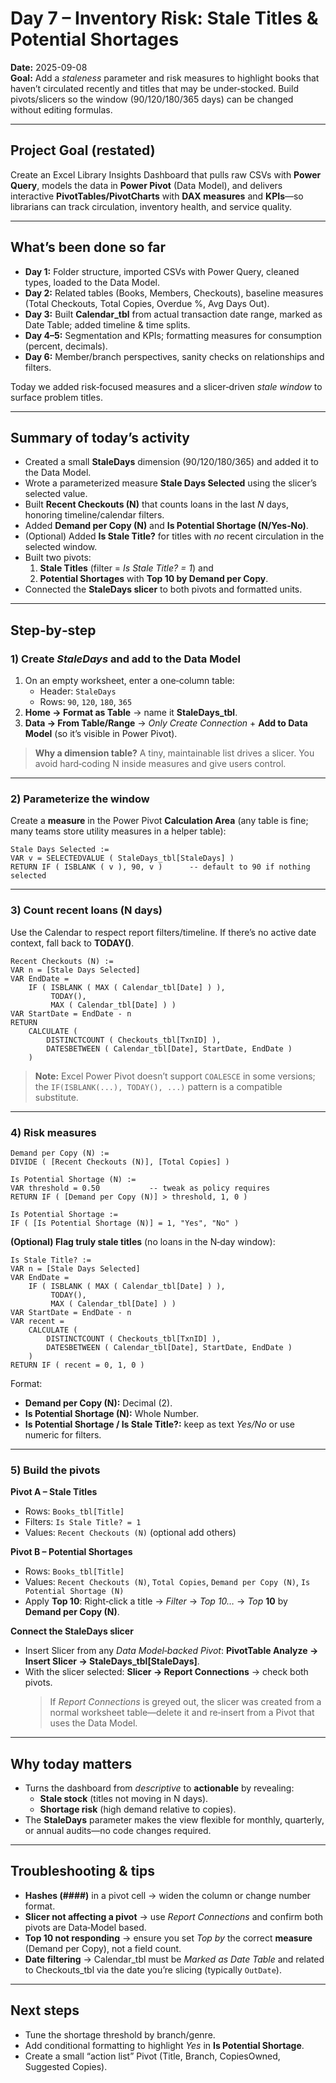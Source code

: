 # Day 7 – Inventory Risk: Stale Titles & Potential Shortages

**Date:** 2025-09-08  
**Goal:** Add a *staleness* parameter and risk measures to highlight books that haven’t circulated recently and titles that may be under‑stocked. Build pivots/slicers so the window (90/120/180/365 days) can be changed without editing formulas.

---

## Project Goal (restated)
Create an Excel Library Insights Dashboard that pulls raw CSVs with **Power Query**, models the data in **Power Pivot** (Data Model), and delivers interactive **PivotTables/PivotCharts** with **DAX measures** and **KPIs**—so librarians can track circulation, inventory health, and service quality.

---

## What’s been done so far
- **Day 1:** Folder structure, imported CSVs with Power Query, cleaned types, loaded to the Data Model.  
- **Day 2:** Related tables (Books, Members, Checkouts), baseline measures (Total Checkouts, Total Copies, Overdue %, Avg Days Out).  
- **Day 3:** Built **Calendar_tbl** from actual transaction date range, marked as Date Table; added timeline & time splits.  
- **Day 4–5:** Segmentation and KPIs; formatting measures for consumption (percent, decimals).  
- **Day 6:** Member/branch perspectives, sanity checks on relationships and filters.

Today we added risk‑focused measures and a slicer‑driven *stale window* to surface problem titles.

---

## Summary of today’s activity
- Created a small **StaleDays** dimension (90/120/180/365) and added it to the Data Model.
- Wrote a parameterized measure **Stale Days Selected** using the slicer’s selected value.
- Built **Recent Checkouts (N)** that counts loans in the last *N* days, honoring timeline/calendar filters.
- Added **Demand per Copy (N)** and **Is Potential Shortage (N/Yes‑No)**.
- (Optional) Added **Is Stale Title?** for titles with *no* recent circulation in the selected window.
- Built two pivots:  
  1) **Stale Titles** (filter = *Is Stale Title? = 1*) and  
  2) **Potential Shortages** with **Top 10 by Demand per Copy**.  
- Connected the **StaleDays slicer** to both pivots and formatted units.

---

## Step‑by‑step

### 1) Create *StaleDays* and add to the Data Model
1. On an empty worksheet, enter a one‑column table:
   - Header: `StaleDays`
   - Rows: `90`, `120`, `180`, `365`
2. **Home → Format as Table** → name it **StaleDays_tbl**.  
3. **Data → From Table/Range** → *Only Create Connection* + **Add to Data Model** (so it’s visible in Power Pivot).

> **Why a dimension table?** A tiny, maintainable list drives a slicer. You avoid hard‑coding N inside measures and give users control.

---

### 2) Parameterize the window
Create a **measure** in the Power Pivot **Calculation Area** (any table is fine; many teams store utility measures in a helper table):

```DAX
Stale Days Selected :=
VAR v = SELECTEDVALUE ( StaleDays_tbl[StaleDays] )
RETURN IF ( ISBLANK ( v ), 90, v )      -- default to 90 if nothing selected
```

---

### 3) Count recent loans (N days)
Use the Calendar to respect report filters/timeline. If there’s no active date context, fall back to **TODAY()**.

```DAX
Recent Checkouts (N) :=
VAR n = [Stale Days Selected]
VAR EndDate =
    IF ( ISBLANK ( MAX ( Calendar_tbl[Date] ) ),
         TODAY(),
         MAX ( Calendar_tbl[Date] ) )
VAR StartDate = EndDate - n
RETURN
    CALCULATE (
        DISTINCTCOUNT ( Checkouts_tbl[TxnID] ),
        DATESBETWEEN ( Calendar_tbl[Date], StartDate, EndDate )
    )
```

> **Note:** Excel Power Pivot doesn’t support `COALESCE` in some versions; the `IF(ISBLANK(...), TODAY(), ...)` pattern is a compatible substitute.

---

### 4) Risk measures
```DAX
Demand per Copy (N) :=
DIVIDE ( [Recent Checkouts (N)], [Total Copies] )

Is Potential Shortage (N) :=
VAR threshold = 0.50           -- tweak as policy requires
RETURN IF ( [Demand per Copy (N)] > threshold, 1, 0 )

Is Potential Shortage :=
IF ( [Is Potential Shortage (N)] = 1, "Yes", "No" )
```

**(Optional) Flag truly stale titles** (no loans in the N‑day window):
```DAX
Is Stale Title? :=
VAR n = [Stale Days Selected]
VAR EndDate =
    IF ( ISBLANK ( MAX ( Calendar_tbl[Date] ) ),
         TODAY(),
         MAX ( Calendar_tbl[Date] ) )
VAR StartDate = EndDate - n
VAR recent =
    CALCULATE (
        DISTINCTCOUNT ( Checkouts_tbl[TxnID] ),
        DATESBETWEEN ( Calendar_tbl[Date], StartDate, EndDate )
    )
RETURN IF ( recent = 0, 1, 0 )
```

Format:
- **Demand per Copy (N):** Decimal (2).  
- **Is Potential Shortage (N):** Whole Number.  
- **Is Potential Shortage / Is Stale Title?:** keep as text *Yes/No* or use numeric for filters.

---

### 5) Build the pivots
**Pivot A – Stale Titles**  
- Rows: `Books_tbl[Title]`  
- Filters: `Is Stale Title? = 1`  
- Values: `Recent Checkouts (N)` (optional add others)

**Pivot B – Potential Shortages**  
- Rows: `Books_tbl[Title]`  
- Values: `Recent Checkouts (N)`, `Total Copies`, `Demand per Copy (N)`, `Is Potential Shortage (N)`  
- Apply **Top 10**: Right‑click a title → *Filter* → *Top 10…* → *Top* **10** by **Demand per Copy (N)**.

**Connect the StaleDays slicer**
- Insert Slicer from any *Data Model‑backed Pivot*: **PivotTable Analyze → Insert Slicer → StaleDays_tbl[StaleDays]**.  
- With the slicer selected: **Slicer → Report Connections** → check both pivots.  
  > If *Report Connections* is greyed out, the slicer was created from a normal worksheet table—delete it and re‑insert from a Pivot that uses the Data Model.

---

## Why today matters
- Turns the dashboard from *descriptive* to **actionable** by revealing:
  - **Stale stock** (titles not moving in N days).  
  - **Shortage risk** (high demand relative to copies).  
- The **StaleDays** parameter makes the view flexible for monthly, quarterly, or annual audits—no code changes required.

---

## Troubleshooting & tips
- **Hashes (####)** in a pivot cell → widen the column or change number format.  
- **Slicer not affecting a pivot** → use *Report Connections* and confirm both pivots are Data‑Model based.  
- **Top 10 not responding** → ensure you set *Top by* the correct **measure** (Demand per Copy), not a field count.  
- **Date filtering** → Calendar_tbl must be *Marked as Date Table* and related to Checkouts_tbl via the date you’re slicing (typically `OutDate`).

---

## Next steps
- Tune the shortage threshold by branch/genre.  
- Add conditional formatting to highlight *Yes* in **Is Potential Shortage**.  
- Create a small “action list” Pivot (Title, Branch, CopiesOwned, Suggested Copies).

